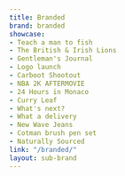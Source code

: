 ```yaml
---
title: Branded
brand: branded
showcase:
- Teach a man to fish
- The British & Irish Lions
- Gentleman's Journal
- Logo launch
- Carboot Shootout
- NBA 2K AFTERMOVIE
- 24 Hours in Monaco
- Curry Leaf
- What's next?
- What a delivery
- New Wave Jeans
- Cotman brush pen set
- Naturally Sourced
link: "/branded/"
layout: sub-brand
---
```


